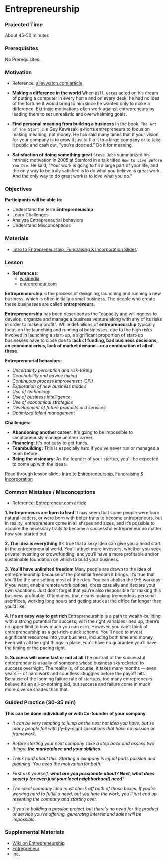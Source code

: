 # Entrepreneurship

### Projected Time
About 45-50 minutes

### Prerequisites
No Prerequisites.

### Motivation

* Reference: [alleywatch.com article](https://www.alleywatch.com/2018/10/6-powerful-drivers-shared-by-successful-entrepreneurs/)

- **Making a difference in the world**
    When `Bill Gates` acted on his dream of putting a computer in every home and on every desk, he had no idea of the fortune it would bring to him since he wanted only to make a difference. Extrinsic motivations often work against entrepreneurs by leading them to set unrealistic and overwhelming goals.

- **Find personal meaning from building a business** 
    In the book, `The Art of The Start 2.0` Guy Kawasaki exhorts entrepreneurs to focus on making meaning, not money. He has said many times that if your vision for your company is to grow it just to flip it to a large company or to take it public and cash out, "you're doomed.” Do it for meaning.
    
- **Satisfaction of doing something great** 
    `Steve Jobs` summarized his intrinsic motivation in 2005 at Stanford in a talk titled `How to Live Before You Die`. He said, “Your work is going to fill a large part of your life, and the only way to be truly satisfied is to do what you believe is great work. And the only way to do great work is to love what you do.”

### Objectives
**Participants will be able to:**
- Understand the term **Entrepreneurship**
- Learn Challenges
- Analyze Entrepreneurial behaviors
- Understand Misconceptions

### Materials

- [Intro to Entrepreneurship, Fundraising & Incorporation Slides](https://docs.google.com/presentation/d/1fRYImBTR0ZWGSQfDJ7ctz57OdvmU6kFewoMfTt3lL3I/edit#slide=id.p)

### Lesson

* **References**: 
  - [wikipedia](https://en.wikipedia.org/wiki/Entrepreneurship)
  - [entrepreneur.com](https://www.entrepreneur.com/article/291082)

**Entrepreneurship** is the process of designing, launching and running a new business, which is often initially a small business. The people who create these businesses are called **entrepreneurs**.

**Entrepreneurship** has been described as the "capacity and willingness to develop, organize and manage a business venture along with any of its risks in order to make a profit". While definitions of **entrepreneurship** typically focus on the launching and running of businesses, due to the high risks involved in launching a start-up, a significant proportion of start-up businesses have to close due to **lack of funding, bad business decisions, an economic crisis, lack of market demand—or a combination of all of these**.

**Entrepreneurial behaviors:**
* *Uncertainty perception and risk-taking*
* *Coachability and advice taking*
* *Continuous process improvement (CPI)*
* *Exploration of new business models*
* *Use of technology*
* *Use of business intelligence*
* *Use of economical strategics*
* *Development of future products and services*
* *Optimized talent management*

**Challenges:**
* **Abandoning another career:** It's going to be impossible to simultaneously manage another career.
* **Financing:** It's not easy to get funds.
* **Teambuilding:** This is especially hard if you've never run or managed a team before.
* **Being the visionary:** As the founder of your startup, you'll be expected to come up with the ideas.

Read through lesson slides [Intro to Entrepreneurship, Fundraising & Incorporation](https://docs.google.com/presentation/d/1fRYImBTR0ZWGSQfDJ7ctz57OdvmU6kFewoMfTt3lL3I/edit#slide=id.p)

### Common Mistakes / Misconceptions

* Reference: [Entrepreneur.com article](https://www.entrepreneur.com/article/291082)

**1. Entrepreneurs are born to lead**
It may seem that some people were born natural leaders, or were born with better traits to become entrepreneurs, but in reality, entrepreneurs come in all shapes and sizes, and it’s possible to acquire the necessary traits to become a successful entrepreneur no matter how you started out.

**2. The idea is everything**
It’s true that a sexy idea can give you a head start in the entrepreneurial world. You’ll attract more investors, whether you seek private investing or crowdfunding, and you’ll have a more profitable and/or sustainable foundation on which to build your business.

**3. You'll have unlimited freedom**
Many people are drawn to the idea of entrepreneurship because of the potential freedom it brings. It’s true that you’ll be the one setting most of the rules. You can abolish the 9-5 workday if you want, enable remote work options, dress casually and declare your own vacations. Just don’t forget that you’re also responsible for making this business profitable. Oftentimes, that means making tremendous personal sacrifices, working long hours and getting stuck at the office far longer than you’d like.

**4. It's an easy way to get rich**
Entrepreneurship is a path to wealth-building with a strong potential for success; with the right variables lined up, there’s no upper limit to how much you can earn. However, you can’t think of entrepreneurship as a get-rich-quick scheme. You’ll need to invest significant resources into your business, including both time and money. Even with all the right things in place, you'll have no guarantee you’ll have the timing or the pacing right.

**5. Success will come fast or not at all**
The portrait of the successful entrepreneur is usually of someone whose business skyrocketed to success overnight. The reality is, of course, it takes many months --  even years -- of hard work and countless struggles before the payoff hits. Because of the looming failure rate of startups, too many entrepreneurs believe it’s an all-or-nothing bid, but success and failure come in much more diverse shades than that.

### Guided Practice (30-35 min) 
**This can be done individually or with Co-founder of your company**

- *It can be very tempting to jump on the next hot idea you have, but so many people fail with fly-by-night operations that have no mission or framework.*

- *Before starting your next company, take a step back and assess two things: **the marketplace and your abilities**.*

- *Think hard about this. Starting a company is equal parts passion and planning. You need the motivation for both.*

- *First ask yourself, **what are you passionate about? Next, what does society (or even just your local neighborhood) need**?*

- *The ideal company idea must check off both of those boxes. If you're working hard to fulfill a need, but you hate the work, you'll just end up resenting the company and starting over.*

- *If you're building a passion project, but there's no need for the product or service you're offering, generating interest and sales will be impossible.*

### Supplemental Materials
- [Wiki on Entrepreneurship](https://en.wikipedia.org/wiki/Entrepreneurship)
- [Entrepreneur](https://www.entrepreneur.com/)
- [Inc.](https://www.inc.com/)
